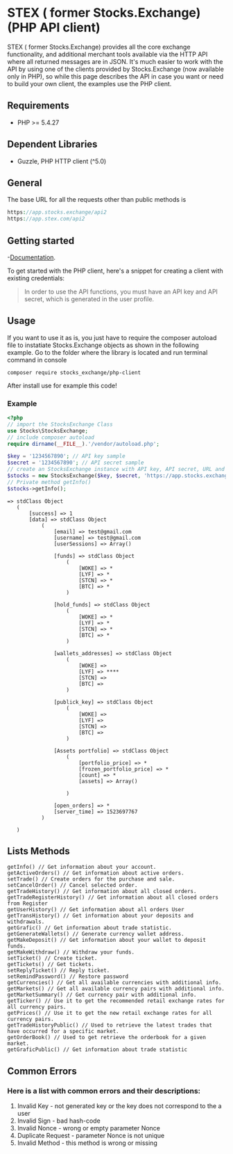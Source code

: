 # STEX ( former Stocks.Exchange) (PHP API client)
STEX ( former Stocks.Exchange) provides all the core exchange functionality, and additional merchant tools available via the HTTP API where all returned messages are in JSON. It's much easier to work with the API by using one of the clients provided by Stocks.Exchange (now available only in PHP), so while this page describes the API in case you want or need to build your own client, the examples use the PHP client.
## Requirements
- PHP >= 5.4.27
## Dependent Libraries
- Guzzle, PHP HTTP client (^5.0)

## General
The base URL for all the requests other than public methods is 
```php
https://app.stocks.exchange/api2
https://app.stex.com/api2
```

## Getting started
-[Documentation](http://help.stocks.exchange/api-integration).

To get started with the PHP client, here's a snippet for creating a client with existing credentials:
> In order to use the API functions, you must have an API key and API secret, which is generated in the user profile.

## Usage
If you want to use it as is, you just have to require the composer autoload file to instatiate Stocks.Exchange objects as shown in the following example.
Go to the folder where the library is located and run terminal command in console

```
composer require stocks_exchange/php-client
```
After install use for example this code!

### Example
```php
<?php
// import the StocksExchange Class
use Stocks\StocksExchange;
// include composer autoload
require dirname(__FILE__).'/vendor/autoload.php';

$key = '1234567890'; // API key sample
$secret = '1234567890'; // API secret sample
// create an StocksExchange instance with API key, API secret, URL and DEBUG
$stocks = new StocksExchange($key, $secret, 'https://app.stocks.exchange/api2', false);
// Private method getInfo()
$stocks->getInfo();

```

```
=> stdClass Object
   (
       [success] => 1
       [data] => stdClass Object
           (
               [email] => test@gmail.com
               [username] => test@gmail.com
               [userSessions] => Array()
   
               [funds] => stdClass Object
                   (
                       [WOKE] => *
                       [LYF] => *
                       [STCN] => *
                       [BTC] => *
                   )
   
               [hold_funds] => stdClass Object
                   (
                       [WOKE] => *
                       [LYF] => *
                       [STCN] => *
                       [BTC] => *
                   )
   
               [wallets_addresses] => stdClass Object
                   (
                       [WOKE] => 
                       [LYF] => ****
                       [STCN] => 
                       [BTC] => 
                   )
   
               [publick_key] => stdClass Object
                   (
                       [WOKE] => 
                       [LYF] => 
                       [STCN] => 
                       [BTC] => 
                   )
   
               [Assets portfolio] => stdClass Object
                   (
                       [portfolio_price] => *
                       [frozen_portfolio_price] => *
                       [count] => *
                       [assets] => Array()
   
                   )
   
               [open_orders] => *
               [server_time] => 1523697767
           )
   
   )
```
## Lists Methods
```
getInfo() // Get information about your account.
getActiveOrders() // Get information about active orders.
setTrade() // Create orders for the purchase and sale.            
setCancelOrder() // Cancel selected order.
getTradeHistory() // Get information about all closed orders.
getTradeRegisterHistory() // Get information about all closed orders from Register
getUserHistory() // Get information about all orders User 
getTransHistory() // Get information about your deposits and withdrawals.
getGrafic() // Get information about trade statistic.
getGenerateWallets() // Generate currency wallet address.
getMakeDeposit() // Get information about your wallet to deposit funds.
getMakeWithdraw() // Withdraw your funds.
setTicket() // Create ticket.
getTickets() // Get tickets.
setReplyTicket() // Reply ticket.
setRemindPassword() // Restore password
getCurrencies() // Get all available currencies with additional info.
getMarkets() // Get all available currency pairs with additional info.
getMarketSummary() // Get currency pair with additional info.
getTicker() // Use it to get the recommended retail exchange rates for all currency pairs.
getPrices() // Use it to get the new retail exchange rates for all currency pairs.
getTradeHistoryPublic() // Used to retrieve the latest trades that have occurred for a specific market. 
getOrderBook() // Used to get retrieve the orderbook for a given market.
getGraficPublic() // Get information about trade statistic
```
## Common Errors
### Here is a list with common errors and their descriptions:
  1.    Invalid Key - not generated key or the key does not correspond to the a user
  2.    Invalid Sign - bad hash-code
  3.    Invalid Nonce - wrong or empty parameter Nonce
  4.    Duplicate Request - parameter Nonce is not unique
  5.    Invalid Method - this method is wrong or missing  	
